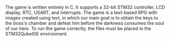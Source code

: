 The game is written entirely in C. It supports a 32-bit STM32 controller, LCD display, RTC, USART, and interrupts. The game is a text-based RPG with images created using text, in which our main goal is to obtain the keys to the boss's chamber and defeat him before the darkness consumes the soul of our hero. To run the game correctly, the files must be placed in the STM32QubeIDE environment.
